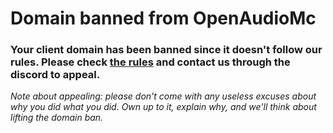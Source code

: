 # Domain banned from OpenAudioMc
### Your client domain has been banned since it doesn't follow our rules. Please check [the rules](https://github.com/Mindgamesnl/OpenAudioMc/blob/master/LICENCE_and_PRIVACY.md) and contact us through the discord to appeal.
*Note about appealing: please don't come with any useless excuses about why you did what you did. Own up to it, explain why, and we'll think about lifting the domain ban.*  
